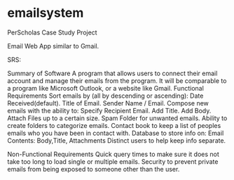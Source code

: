 # emailsystem
PerScholas Case Study Project

Email Web App similar to Gmail.

SRS:

Summary of Software
A program that allows users to connect their email account and manage their emails from the program. It will be comparable to a program like Microsoft Outlook, or a website like Gmail.
Functional Requirements
  Sort emails by (all by descending or ascending):
    Date Received(default).
	  Title of Email.
	  Sender Name / Email.
	Compose new emails with the ability to:
    Specify Recipient Email.
    Add Title.
    Add Body.
    Attach Files up to a certain size.
	Spam Folder for unwanted emails.
  Ability to create folders to categorize emails.
  Contact book to keep a list of peoples emails who you have been in contact with.
  Database to store info on:
    Email Contents: Body,Title, Attachments
    Distinct users to help keep info separate.

Non-Functional Requirements
  Quick query times to make sure it does not take too long to load single or multiple emails.
  Security to prevent private emails from being exposed to someone other than the user.
